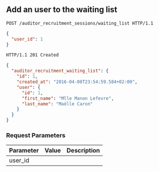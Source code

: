 ## Add an user to the waiting list

```http
POST /auditor_recruitment_sessions/waiting_list HTTP/1.1
```

```json
{
  "user_id": 1
}
```

```http
HTTP/1.1 201 Created
```

```json
{
  "auditor_recruitment_waiting_list": {
    "id": 1,
    "created_at": "2016-04-08T23:54:59.584+02:00",
    "user": {
      "id": 1,
      "first_name": "Mlle Manon Lefevre",
      "last_name": "Maëlle Caron"
    }
  }
}
```

### Request Parameters

Parameter           |  Value | Description
------------------- | ------ | ------
user_id             | |
